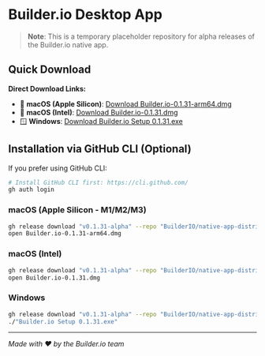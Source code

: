 # Builder.io Desktop App

> **Note**: This is a temporary placeholder repository for alpha releases of the Builder.io native app.

## Quick Download

**Direct Download Links:**
- 🍎 **macOS (Apple Silicon)**: [Download Builder.io-0.1.31-arm64.dmg](https://github.com/BuilderIO/native-app-distribution/releases/download/v0.1.31-alpha/Builder.io-0.1.31-arm64.dmg)
- 🍎 **macOS (Intel)**: [Download Builder.io-0.1.31.dmg](https://github.com/BuilderIO/native-app-distribution/releases/download/v0.1.31-alpha/Builder.io-0.1.31.dmg)  
- 🪟 **Windows**: [Download Builder.io Setup 0.1.31.exe](https://github.com/BuilderIO/native-app-distribution/releases/download/v0.1.31-alpha/Builder.io.Setup.0.1.31.exe)

## Installation via GitHub CLI (Optional)

If you prefer using GitHub CLI:

```bash
# Install GitHub CLI first: https://cli.github.com/
gh auth login
```

### macOS (Apple Silicon - M1/M2/M3)
```bash
gh release download "v0.1.31-alpha" --repo "BuilderIO/native-app-distribution" --pattern "Builder.io-0.1.31-arm64.dmg"
open Builder.io-0.1.31-arm64.dmg
```

### macOS (Intel)
```bash
gh release download "v0.1.31-alpha" --repo "BuilderIO/native-app-distribution" --pattern "Builder.io-0.1.31.dmg"
open Builder.io-0.1.31.dmg
```

### Windows  
```bash
gh release download "v0.1.31-alpha" --repo "BuilderIO/native-app-distribution" --pattern "Builder.io Setup 0.1.31.exe"
./"Builder.io Setup 0.1.31.exe"
```

---

*Made with ❤️ by the Builder.io team*
